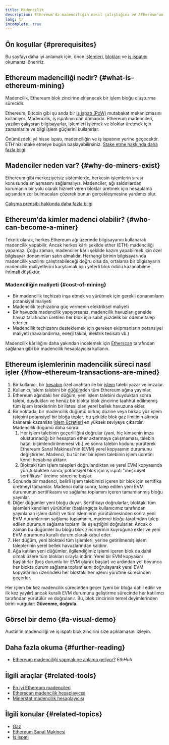 ```yaml
---
title: Madencilik
description: Ethereum'da madenciliğin nasıl çalıştığına ve Ethereum'un güvenli ve merkeziyetsiz kalmasına nasıl yardımcı olduğuna dair bir açıklama.
lang: tr
incomplete: true
---
```


## Ön koşullar {#prerequisites}

Bu sayfayı daha iyi anlamak için, önce [işlemleri](/developers/docs/transactions/), [blokları](/developers/docs/blocks/) ve [iş ispatını](/developers/docs/consensus-mechanisms/pow/) okumanızı öneririz.

## Ethereum madenciliği nedir? {#what-is-ethereum-mining}

Madencilik, Ethereum blok zincirine eklenecek bir işlem bloğu oluşturma sürecidir.

Ethereum, Bitcoin gibi şu anda bir [iş ispatı (PoW)](/developers/docs/consensus-mechanisms/pow/) mutabakat mekanizmasını kullanıyor. Madencilik, iş ispatının can damarıdır. Ethereum madencileri, yazılım çalıştıran bilgisayarlar, işlemleri işlemek ve bloklar üretmek için zamanlarını ve bilgi işlem güçlerini kullanırlar.

<InfoBanner emoji=":wave:">
   Önümüzdeki yıl hisse ispatı, madenciliğin ve iş ispatının yerine geçecektir. ETH'nizi stake etmeye bugün başlayabilirsiniz. <a href="/staking/">Stake etme hakkında daha fazla bilgi</a>    
</InfoBanner>

## Madenciler neden var? {#why-do-miners-exist}

Ethereum gibi merkeziyetsiz sistemlerde, herkesin işlemlerin sırası konusunda anlaşmasını sağlamalıyız. Madenciler, ağı saldırılardan korumanın bir yolu olarak hizmet veren bloklar üretmek için hesaplama açısından zor bulmacaları çözerek bunun gerçekleşmesine yardımcı olur.

[Çalışma prensibi hakkında daha fazla bilgi](/developers/docs/consensus-mechanisms/pow/)

## Ethereum'da kimler madenci olabilir? {#who-can-become-a-miner}

Teknik olarak, herkes Ethereum ağı üzerinde bilgisayarını kullanarak madencilik yapabilir. Ancak herkes kârlı şekilde ether (ETH) madenciliği yapamaz. Çoğu zaman, madenciler kârlı şekilde kazım yapabilmek için özel bilgisayar donanımları satın almalıdır. Herhangi birinin bilgisayarında madencilik yazılımı çalıştırabileceği doğru olsa da, ortalama bir bilgisayarın madencilik maliyetlerini karşılamak için yeterli blok ödülü kazanabilme ihtimali düşüktür.

### Madenciliğin maliyeti {#cost-of-mining}

- Bir madencilik teçhizatı inşa etmek ve yürütmek için gerekli donanımların potansiyel maliyeti
- Madencilik teçhizatına güç vermenin elektriksel maliyeti
- Bir havuzda madencilik yapıyorsanız, madencilik havuzları genelde havuz tarafından üretilen her blok için sabit yüzdelik bir ödeme talep ederler
- Madencilik teçhizatını desteklemek için gereken ekipmanların potansiyel maliyeti (havalandırma, enerji takibi, elektrik tesisatı vb.)

Madencilik kârlılığını daha yakından incelemek için [Etherscan](https://etherscan.io/ether-mining-calculator) tarafından sağlanan gibi bir madencilik hesaplayıcısı kullanın.

## Ethereum işlemlerinin madencilik süreci nasıl işler {#how-ethereum-transactions-are-mined}

1. Bir kullanıcı, bir [hesabın](/developers/docs/accounts/) özel anahtarı ile bir [işlem](/developers/docs/transactions/) talebi yazar ve imzalar.
2. Kullanıcı, işlem talebini bir [düğüm](/developers/docs/nodes-and-clients/)den tüm Ethereum ağına yayınlar.
3. Ethereum ağındaki her düğüm, yeni işlem talebini duyduktan sonra talebi, duydukları ve henüz bir blokta blok zincirine taahhüt edilmemiş tüm işlem isteklerinin bir listesi olan yerel bellek havuzuna ekler.
4. Bir noktada, bir madencilik düğümü birkaç düzine veya birkaç yüz işlem talebini potansiyel bir [bloğa](/developers/docs/blocks/) toplar; bu şekilde blok gaz limitinin altında kalınarak kazanılan [işlem ücretleri](/developers/docs/gas/) en yüksek seviyeye çıkartılır. Madencilik düğümü daha sonra:
   1. Her işlem talebinin geçerliliğini doğrular (yani, hiç kimsenin imza oluşturmadığı bir hesaptan ether aktarmaya çalışmaması, talebin hatalı biçimlendirilmemesi vb.) ve sonra talebin kodunu yürüterek Ethereum Sanal Makinesi'nin (EVM) yerel kopyasının durumunu değiştirirler. Madenci, bu tür her bir işlem talebinin işlem ücretini kendi hesabına aktarır.
   2. Bloktaki tüm işlem talepleri doğrulandıktan ve yerel EVM kopyasında yürütüldükten sonra, potansiyel blok için iş ispatı "meşruiyet sertifikası" üretme sürecine başlar.
5. Sonunda bir madenci, belirli işlem talebimizi içeren bir blok için sertifika üretmeyi tamamlar. Madenci daha sonra, talep edilen yeni EVM durumunun sertifikasını ve sağlama toplamını içeren tamamlanmış bloğu yayınlar.
6. Diğer düğümler yeni bloğu duyar. Sertifikayı doğrularlar, bloktaki tüm işlemleri kendileri yürütürler (başlangıçta kullanıcımız tarafından yayınlanan işlem dahil) ve tüm işlemlerin yürütülmesinden sonra yeni EVM durumlarının sağlama toplamının, madenci bloğu tarafından talep edilen durumun sağlama toplamı ile eşleştiğini doğrularlar. Ancak o zaman bu düğümler bu bloğu blok zincirlerinin kuyruğuna ekler ve yeni EVM durumunu kurallı durum olarak kabul eder.
7. Her düğüm, yeni bloktaki tüm işlemleri, yerine getirilmemiş işlem taleplerinin yerel bellek havuzlarından kaldırır.
8. Ağa katılan yeni düğümler, ilgilendiğimiz işlemi içeren blok da dahil olmak üzere tüm blokları sırayla indirir. Yerel bir EVM kopyasını başlatırlar (boş durumlu bir EVM olarak başlar) ve ardından yol boyunca her blokta durum sağlama toplamlarını doğrulayarak yerel EVM kopyalarının üzerindeki her bloktaki her işlemi yürütme sürecinden geçerler.

Her işlem bir kez madencilik sürecinden geçer (yeni bir bloğa dahil edilir ve ilk kez yayılır) ancak kurallı EVM durumunu geliştirme sürecinde her katılımcı tarafından yürütülür ve doğrulanır. Bu, blok zincirinin temel deyimlerinden birini vurgular: **Güvenme, doğrula**.

## Görsel bir demo {#a-visual-demo}

Austin'in madenciliği ve iş ispatı blok zincirini size açıklamasını izleyin.

<YouTube id="zcX7OJ-L8XQ" />

## Daha fazla okuma {#further-reading}

- [Ethereum madenciliği yapmak ne anlama geliyor?](https://docs.ethhub.io/using-ethereum/mining/) _EthHub_

## İlgili araçlar {#related-tools}

- [En iyi Ethereum madencileri](https://etherscan.io/stat/miner?range=7&blocktype=blocks)
- [Etherscan madencilik hesaplayıcısı](https://etherscan.io/ether-mining-calculator)
- [Minerstat madencilik hesaplayıcısı](https://minerstat.com/coin/ETH)

## İlgili konular {#related-topics}

- [Gaz](/developers/docs/gas/)
- [Ethereum Sanal Makinesi](/developers/docs/evm/)
- [İş ispatı](/developers/docs/consensus-mechanisms/pow/)
